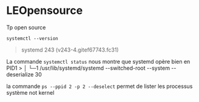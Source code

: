 # LEOpensource
Tp open source

`systemctl --version`
> systemd 243 (v243-4.gitef67743.fc31)


La commande `systemctl status` nous montre que systemd opère bien en PID1
           > │ └─1 /usr/lib/systemd/systemd --switched-root --system --deserialize 30
           
la commande `ps --ppid 2 -p 2 --deselect` permet de lister les processus système not kernel

